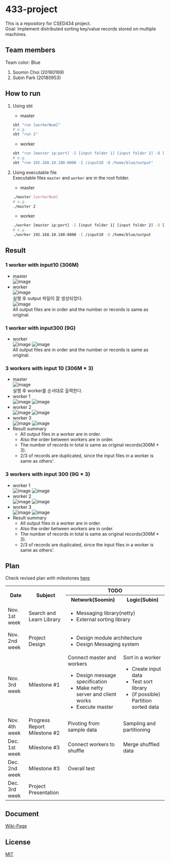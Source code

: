 # 433-project

This is a repository for CSED434 project.  
Goal: Implement distributed sorting key/value records stored on multiple machines.  

## Team members

Team color: Blue  
1. Soomin Choi (20160169)
2. Subin Park (20180953)

## How to run
1. Using sbt  
   - master
    ```bash
    sbt "run [workerNum]"
    # e.g.
    sbt "run 2"
    ```
   - worker
    ```bash
    sbt "run [master ip:port] -I [input folder 1] [input folder 2] -O [output folder]"
    # e.g.
    sbt "run 192.168.10.100:8000 -I /input10 -O /home/blue/output"
    ```

2. Using executable file  
  Executable files `master` and `worker` are in the root folder.
   - master
    ```bash
    ./master [workerNum]
    # e.g.
    ./master 2
    ```
   - worker
    ```bash
    ./worker [master ip:port] -I [input folder 1] [input folder 2] -O [output folder]
    # e.g.
    ./worker 192.168.10.100:8000 -I /input10 -O /home/blue/output
    ```

## Result
### 1 worker with input10 (306M)
- master  
  ![image](https://user-images.githubusercontent.com/35210772/145704439-96d2576f-6745-4a5a-b4aa-1b9596c9765d.png)
- worker  
  ![image](https://user-images.githubusercontent.com/35210772/145704456-645b3df7-50a2-419b-ba8c-1ca3d09ced54.png)  
  실행 후 output 파일이 잘 생성되었다.  
  ![image](https://user-images.githubusercontent.com/35210772/145704498-86c89b04-9fac-488e-bb86-761ac6fe20e5.png)  
  All output files are in order and the number or records is same as original.
### 1 worker with input300 (9G)
- worker  
  ![image](https://user-images.githubusercontent.com/35210772/145710941-e2381a1f-18c4-4922-8557-ee5d478c1b2a.png)
  ![image](https://user-images.githubusercontent.com/35210772/145711308-d5ff859e-3a78-477d-ba0a-23e4a7917961.png)  
  All output files are in order and the number or records is same as original. 

### 3 workers with input 10 (306M * 3)
- master  
  ![image](https://user-images.githubusercontent.com/35210772/145705719-f8809a6a-ee15-4bf2-aedf-e8b41bba0590.png)  
  실행 후 worker를 순서대로 출력한다.  
- worker 1  
  ![image](https://user-images.githubusercontent.com/35210772/145705738-c919b8bd-7fa0-4439-acf6-381be4560e61.png)
  ![image](https://user-images.githubusercontent.com/35210772/145705809-7272082f-6c87-4446-9293-7726e2341a1e.png)
- worker 2  
  ![image](https://user-images.githubusercontent.com/35210772/145705745-f0a51b6f-1ed9-466d-8a96-fd01517304ce.png)
  ![image](https://user-images.githubusercontent.com/35210772/145705820-2e726f42-8dd7-409c-a2bd-eb284f28c854.png)
- worker 3  
  ![image](https://user-images.githubusercontent.com/35210772/145705747-7dab3d8a-0986-495c-890e-4a4bd0df9cf9.png)
  ![image](https://user-images.githubusercontent.com/35210772/145705831-a572011d-e6b7-48e4-a6e1-3bad35658a09.png)
- Result summary  
  - All output files in a worker are in order.  
  - Also the order between workers are in order.   
  - The number of records in total is same as original records(306M * 3).
  - 2/3 of records are duplicated, since the input files in a worker is same as others'.

### 3 workers with input 300 (9G * 3)
- worker 1  
  ![image](https://user-images.githubusercontent.com/35210772/145708923-ad78e028-9bc9-435a-b31e-fe56e7b462d6.png)
  ![image](https://user-images.githubusercontent.com/35210772/145708995-588f0d10-1ca8-4618-8023-0e8259ee7ec0.png)
- worker 2  
  ![image](https://user-images.githubusercontent.com/35210772/145708925-4149dcf4-9655-4913-a637-d7180df570f3.png)
  ![image](https://user-images.githubusercontent.com/35210772/145709002-f9ec84d9-9dfb-49f9-8aa8-817b118ee3c8.png)
- worker 3  
  ![image](https://user-images.githubusercontent.com/35210772/145708854-56440fcf-734e-4c4d-a7cd-0710d2f58bf4.png)
  ![image](https://user-images.githubusercontent.com/35210772/145711205-28f7331e-1800-4622-80d9-7a191f881652.png)
- Result summary  
  - All output files in a worker are in order.  
  - Also the order between workers are in order.   
  - The number of records in total is same as original records(306M * 3).
  - 2/3 of records are duplicated, since the input files in a worker is same as others'.

## Plan

Check revised plan with milestones [here](https://www.notion.so/choisium/Milestone-fc4067d43e9749d2ab01968cddea3cfa)


<table>
  <col>
  <colgroup span="2"></colgroup>
  <colgroup span="2"></colgroup>
  <tr>
    <th rowspan="2">Date</th>
    <th rowspan="2">Subject</th>
    <th colspan="2" scope="colgroup">TODO</th>
  </tr>
  <tr>
    <th scope="col">Network(Soomin)</th>
    <th scope="col">Logic(Subin)</th>
  </tr>
  <tr>
    <td scope="row">Nov. 1st week</td>
    <td>Search and Learn Library</td>
    <td colspan="2">
        <ul>
            <li>Messaging library(netty)</li>
            <li>External sorting library</li>
        </ul>
    </td>
  </tr>
  <tr>
    <td scope="row">Nov. 2nd week</td>
    <td>Project Design</td>
    <td colspan="2">
        <ul>
            <li>Design module architecture</li>
            <li>Design Messaging system</li>
        </ul>
    </td>
  </tr>
  <tr>
    <td scope="row">Nov. 3rd week</td>
    <td>Milestone #1</td>
    <td>
        Connect master and workers
        <ul>
            <li>Design message specification</li>
            <li>Make netty server and client works</li>
            <li>Execute master</li>
        </ul>
    </td>
    <td>
        Sort in a worker
        <ul>
            <li>Create input data</li>
            <li>Test sort library</li>
            <li>(if possible) Partition sorted data</li>
        </ul>
    </td>
  </tr>
  <tr>
    <td scope="row">Nov. 4th week</td>
    <td>Progress Report</br>Milestone #2</td>
    <td>Pivoting from sample data</td>
    <td>Sampling and partitioning</td>
  </tr>
  <tr>
    <td scope="row">Dec. 1st week</td>
    <td>Milestone #3</td>
    <td>Connect workers to shuffle</td>
    <td>Merge shuffled data</td>
  </tr>
  <tr>
    <td scope="row">Dec. 2nd week</td>
    <td>Milestone #3</td>
    <td colspan="2">Overall test</td>
  </tr>
  <tr>
    <td scope="row">Dec. 3rd week</td>
    <td>Project Presentation</td>
    <td colspan="2"></td>
  </tr>
</table>


## Document
[Wiki-Page](https://github.com/choisium/433-project/wiki)


## License
[MIT](https://choosealicense.com/licenses/mit/)
